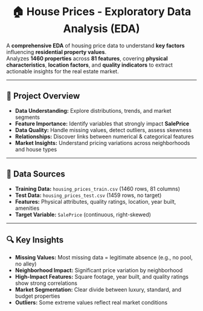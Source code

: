 <h1 align="center">🏠 House Prices - Exploratory Data Analysis (EDA)</h1>

A **comprehensive EDA** of housing price data to understand **key factors** influencing **residential property values**.  
Analyzes **1460 properties** across **81 features**, covering **physical characteristics**, **location factors**, and **quality indicators** to extract actionable insights for the real estate market.

---

## 📌 Project Overview
- **Data Understanding:** Explore distributions, trends, and market segments  
- **Feature Importance:** Identify variables that strongly impact **SalePrice**  
- **Data Quality:** Handle missing values, detect outliers, assess skewness  
- **Relationships:** Discover links between numerical & categorical features  
- **Market Insights:** Understand pricing variations across neighborhoods and house types

---

## 📂 Data Sources
- **Training Data:** `housing_prices_train.csv` (1460 rows, 81 columns)  
- **Test Data:** `housing_prices_test.csv` (1459 rows, no target)  
- **Features:** Physical attributes, quality ratings, location, year built, amenities  
- **Target Variable:** `SalePrice` (continuous, right-skewed)

---

## 🔍 Key Insights
- **Missing Values:** Most missing data = legitimate absence (e.g., no pool, no alley)  
- **Neighborhood Impact:** Significant price variation by neighborhood  
- **High-Impact Features:** Square footage, year built, and quality ratings show strong correlations  
- **Market Segmentation:** Clear divide between luxury, standard, and budget properties  
- **Outliers:** Some extreme values reflect real market conditions
